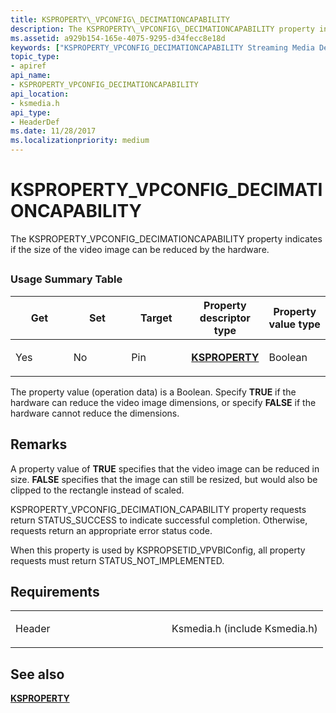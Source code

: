 ```yaml
---
title: KSPROPERTY\_VPCONFIG\_DECIMATIONCAPABILITY
description: The KSPROPERTY\_VPCONFIG\_DECIMATIONCAPABILITY property indicates if the size of the video image can be reduced by the hardware.
ms.assetid: a929b154-165e-4075-9295-d34fecc8e18d
keywords: ["KSPROPERTY_VPCONFIG_DECIMATIONCAPABILITY Streaming Media Devices"]
topic_type:
- apiref
api_name:
- KSPROPERTY_VPCONFIG_DECIMATIONCAPABILITY
api_location:
- ksmedia.h
api_type:
- HeaderDef
ms.date: 11/28/2017
ms.localizationpriority: medium
---
```


# KSPROPERTY\_VPCONFIG\_DECIMATIONCAPABILITY


The KSPROPERTY\_VPCONFIG\_DECIMATIONCAPABILITY property indicates if the size of the video image can be reduced by the hardware.

## <span id="ddk_ksproperty_vpconfig_decimationcapability_ks"></span><span id="DDK_KSPROPERTY_VPCONFIG_DECIMATIONCAPABILITY_KS"></span>


### Usage Summary Table

<table>
<colgroup>
<col width="20%" />
<col width="20%" />
<col width="20%" />
<col width="20%" />
<col width="20%" />
</colgroup>
<thead>
<tr class="header">
<th>Get</th>
<th>Set</th>
<th>Target</th>
<th>Property descriptor type</th>
<th>Property value type</th>
</tr>
</thead>
<tbody>
<tr class="odd">
<td><p>Yes</p></td>
<td><p>No</p></td>
<td><p>Pin</p></td>
<td><p><a href="https://docs.microsoft.com/windows-hardware/drivers/ddi/ks/ns-ks-ksidentifier" data-raw-source="[&lt;strong&gt;KSPROPERTY&lt;/strong&gt;](https://docs.microsoft.com/windows-hardware/drivers/ddi/ks/ns-ks-ksidentifier)"><strong>KSPROPERTY</strong></a></p></td>
<td><p>Boolean</p></td>
</tr>
</tbody>
</table>

 

The property value (operation data) is a Boolean. Specify **TRUE** if the hardware can reduce the video image dimensions, or specify **FALSE** if the hardware cannot reduce the dimensions.

Remarks
-------

A property value of **TRUE** specifies that the video image can be reduced in size. **FALSE** specifies that the image can still be resized, but would also be clipped to the rectangle instead of scaled.

KSPROPERTY\_VPCONFIG\_DECIMATION\_CAPABILITY property requests return STATUS\_SUCCESS to indicate successful completion. Otherwise, requests return an appropriate error status code.

When this property is used by KSPROPSETID\_VPVBIConfig, all property requests must return STATUS\_NOT\_IMPLEMENTED.

Requirements
------------

<table>
<colgroup>
<col width="50%" />
<col width="50%" />
</colgroup>
<tbody>
<tr class="odd">
<td><p>Header</p></td>
<td>Ksmedia.h (include Ksmedia.h)</td>
</tr>
</tbody>
</table>

## See also


[**KSPROPERTY**](https://docs.microsoft.com/windows-hardware/drivers/ddi/ks/ns-ks-ksidentifier)

 

 







